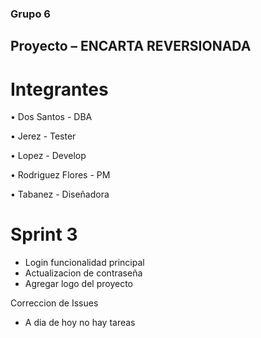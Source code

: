 ### Grupo 6

## Proyecto – ENCARTA REVERSIONADA

# Integrantes

• Dos Santos - DBA

• Jerez - Tester 

• Lopez - Develop

• Rodriguez Flores - PM

• Tabanez - Diseñadora

# Sprint 3 

* Login funcionalidad principal
* Actualizacion de contraseña
* Agregar logo del proyecto 
  
 

Correccion de Issues

* A dia de hoy no hay tareas 
